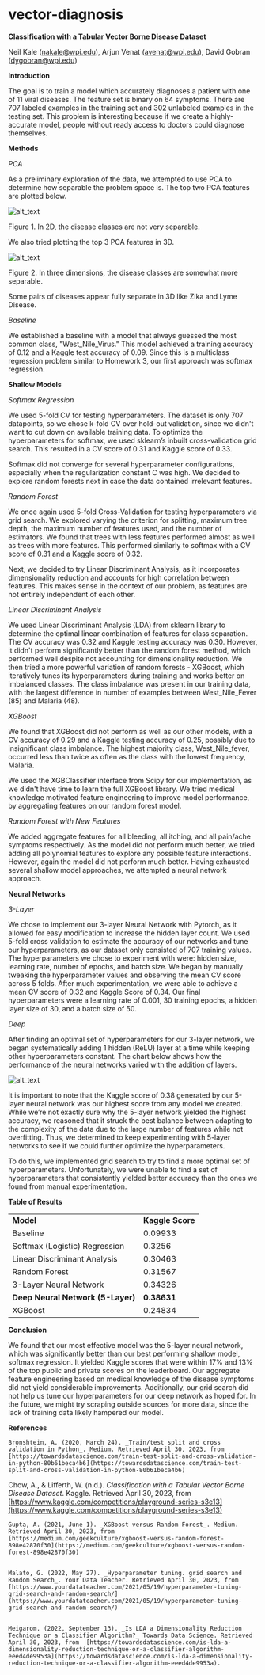 # vector-diagnosis

<!-- Output copied to clipboard! -->

<!-----

You have some errors, warnings, or alerts. If you are using reckless mode, turn it off to see inline alerts.
* ERRORs: 0
* WARNINGs: 0
* ALERTS: 3

Conversion time: 1.039 seconds.


Using this Markdown file:

1. Paste this output into your source file.
2. See the notes and action items below regarding this conversion run.
3. Check the rendered output (headings, lists, code blocks, tables) for proper
   formatting and use a linkchecker before you publish this page.

Conversion notes:

* Docs to Markdown version 1.0β34
* Sun Aug 06 2023 16:18:04 GMT-0700 (PDT)
* Source doc: homework6_report
* Tables are currently converted to HTML tables.
* This document has images: check for >>>>>  gd2md-html alert:  inline image link in generated source and store images to your server. NOTE: Images in exported zip file from Google Docs may not appear in  the same order as they do in your doc. Please check the images!

----->

**Classification with a Tabular Vector Borne Disease Dataset**

Neil Kale (nakale@wpi.edu), Arjun Venat (avenat@wpi.edu), David Gobran (dygobran@wpi.edu)

**Introduction**

The goal is to train a model which accurately diagnoses a patient with one of 11 viral diseases. The feature set is binary on 64 symptoms. There are 707 labeled examples in the training set and 302 unlabeled examples in the testing set. This problem is interesting because if we create a highly-accurate model, people without ready access to doctors could diagnose themselves.

**Methods**

_PCA_

As a preliminary exploration of the data, we attempted to use PCA to determine how separable the problem space is. The top two PCA features are plotted below.

![alt_text](image1.png "image_tooltip")


Figure 1. In 2D, the disease classes are not very separable.

We also tried plotting the top 3 PCA features in 3D.

![alt_text](image2.png "image_tooltip")
 

Figure 2. In three dimensions, the disease classes are somewhat more separable.

Some pairs of diseases appear fully separate in 3D like Zika and Lyme Disease.


_Baseline_

We established a baseline with a model that always guessed the most common class, "West_Nile_Virus." This model achieved a training accuracy of 0.12 and a Kaggle test accuracy of 0.09. Since this is a multiclass regression problem similar to Homework 3, our first approach was softmax regression.


**Shallow Models**

_Softmax Regression_

We used 5-fold CV for testing hyperparameters. The dataset is only 707 datapoints, so we chose k-fold CV over hold-out validation, since we didn't want to cut down on available training data. To optimize the hyperparameters for softmax, we used sklearn’s inbuilt cross-validation grid search. This resulted in a CV score of 0.31 and Kaggle score of 0.33.

Softmax did not converge for several hyperparameter configurations, especially when the regularization constant C was high. We decided to explore random forests next in case the data contained irrelevant features.

_Random Forest_

We once again used 5-fold Cross-Validation for testing hyperparameters via grid search. We explored varying the criterion for splitting, maximum tree depth, the maximum number of features used, and the number of estimators. We found that trees with less features performed almost as well as trees with more features. This performed similarly to softmax with a CV score of 0.31 and a Kaggle score of 0.32.

Next, we decided to try Linear Discriminant Analysis, as it incorporates dimensionality reduction and accounts for high correlation between features. This makes sense in the context of our problem, as features are not entirely independent of each other. 


_Linear Discriminant Analysis_

We used Linear Discriminant Analysis (LDA) from sklearn library to determine the optimal linear combination of features for class separation. The CV accuracy was 0.32 and Kaggle testing accuracy was 0.30. However, it didn't perform significantly better than the random forest method, which performed well despite not accounting for dimensionality reduction. We then tried a more powerful variation of random forests - XGBoost, which iteratively tunes its hyperparameters during training and works better on imbalanced classes. The class imbalance was present in our training data, with the largest difference in number of examples between West_Nile_Fever (85) and Malaria (48).

_XGBoost_

We found that XGBoost did not perform as well as our other models, with a CV accuracy of 0.29 and a Kaggle testing accuracy of 0.25, possibly due to insignificant class imbalance. The highest majority class, West_Nile_fever, occurred less than twice as often as the class with the lowest frequency, Malaria.

We used the XGBClassifier interface from Scipy for our implementation, as we didn't have time to learn the full XGBoost library. We tried medical knowledge motivated feature engineering to improve model performance, by aggregating features on our random forest model.

_Random Forest with New Features_

We added aggregate features for all bleeding, all itching, and all pain/ache symptoms respectively. As the model did not perform much better, we tried adding all polynomial features to explore any possible feature interactions. However, again the model did not perform much better. Having exhausted several shallow model approaches, we attempted a neural network approach.

**Neural Networks**

_3-Layer_

We chose to implement our 3-layer Neural Network with Pytorch, as it allowed for easy modification to increase the hidden layer count. We used 5-fold cross validation to estimate the accuracy of our networks and tune our hyperparameters, as our dataset only consisted of 707 training values. The hyperparameters we chose to experiment with were: hidden size, learning rate, number of epochs, and batch size. We began by manually tweaking the hyperparameter values and observing the mean CV score across 5 folds. After much experimentation, we were able to achieve a mean CV score of 0.32 and Kaggle Score of 0.34. Our final hyperparameters were a learning rate of 0.001, 30 training epochs, a hidden layer size of 30, and a batch size of 50.

_Deep_

After finding an optimal set of hyperparameters for our 3-layer network, we began systematically adding 1 hidden (ReLU) layer at a time while keeping other hyperparameters constant. The chart below shows how the performance of the neural networks varied with the addition of layers.

![alt_text](image3.png "image_tooltip")


It is important to note that the Kaggle score of 0.38 generated by our 5-layer neural network was our highest score from any model we created. While we’re not exactly sure why the 5-layer network yielded the highest accuracy, we reasoned that it struck the best balance between adapting to the complexity of the data due to the large number of features while not overfitting. Thus, we determined to keep experimenting with 5-layer networks to see if we could further optimize the hyperparameters.

To do this, we implemented grid search to try to find a more optimal set of hyperparameters. Unfortunately, we were unable to find a set of hyperparameters that consistently yielded better accuracy than the ones we found from manual experimentation.

**Table of Results**


<table>
  <tr>
   <td><strong>Model</strong>
   </td>
   <td><strong>Kaggle Score</strong>
   </td>
  </tr>
  <tr>
   <td>Baseline
   </td>
   <td>0.09933
   </td>
  </tr>
  <tr>
   <td>Softmax (Logistic) Regression
   </td>
   <td>0.3256
   </td>
  </tr>
  <tr>
   <td>Linear Discriminant Analysis
   </td>
   <td>0.30463
   </td>
  </tr>
  <tr>
   <td>Random Forest
   </td>
   <td>0.31567
   </td>
  </tr>
  <tr>
   <td>3-Layer Neural Network
   </td>
   <td>0.34326
   </td>
  </tr>
  <tr>
   <td><strong>Deep Neural Network (5-Layer)</strong>
   </td>
   <td><strong>0.38631</strong>
   </td>
  </tr>
  <tr>
   <td>XGBoost
   </td>
   <td>0.24834
   </td>
  </tr>
</table>


**Conclusion**

We found that our most effective model was the 5-layer neural network, which was significantly better than our best performing shallow model, softmax regression. It yielded Kaggle scores that were within 17% and 13% of the top public and private scores on the leaderboard. Our aggregate feature engineering based on medical knowledge of the disease symptoms did not yield considerable improvements. Additionally, our grid search did not help us tune our hyperparameters for our deep network as hoped for. In the future, we might try scraping outside sources for more data, since the lack of training data likely hampered our model. 


**References**


    Bronshtein, A. (2020, March 24). _Train/test split and cross validation in Python_. Medium. Retrieved April 30, 2023, from [https://towardsdatascience.com/train-test-split-and-cross-validation-in-python-80b61beca4b6](https://towardsdatascience.com/train-test-split-and-cross-validation-in-python-80b61beca4b6) 
 
Chow, A., & Lifferth, W. (n.d.). _Classification with a Tabular Vector Borne Disease Dataset_. Kaggle. Retrieved April 30, 2023, from [https://www.kaggle.com/competitions/playground-series-s3e13](https://www.kaggle.com/competitions/playground-series-s3e13)


    Gupta, A. (2021, June 1). _XGBoost versus Random Forest_. Medium. Retrieved April 30, 2023, from [https://medium.com/geekculture/xgboost-versus-random-forest-898e42870f30](https://medium.com/geekculture/xgboost-versus-random-forest-898e42870f30)


    Malato, G. (2022, May 27). _Hyperparameter tuning. grid search and Random Search_. Your Data Teacher. Retrieved April 30, 2023, from [https://www.yourdatateacher.com/2021/05/19/hyperparameter-tuning-grid-search-and-random-search/](https://www.yourdatateacher.com/2021/05/19/hyperparameter-tuning-grid-search-and-random-search/)


    Meigarom. (2022, September 13). _Is LDA a Dimensionality Reduction Technique or a Classifier Algorithm?_ Towards Data Science. Retrieved April 30, 2023, from  [https://towardsdatascience.com/is-lda-a-dimensionality-reduction-technique-or-a-classifier-algorithm-eeed4de9953a](https://towardsdatascience.com/is-lda-a-dimensionality-reduction-technique-or-a-classifier-algorithm-eeed4de9953a).
